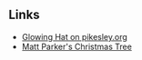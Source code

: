  ## Links

* [Glowing Hat on pikesley.org](https://sam.pikesley.org/projects/glowing-hat/)
* [Matt Parker's Christmas Tree](https://www.youtube.com/watch?v=WuMRJf6B5Q4)
